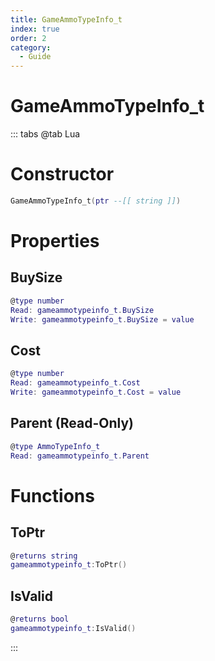 ```yaml
---
title: GameAmmoTypeInfo_t
index: true
order: 2
category:
  - Guide
---
```


# GameAmmoTypeInfo_t

::: tabs
@tab Lua
# Constructor
```lua
GameAmmoTypeInfo_t(ptr --[[ string ]])
```
# Properties
## BuySize 
```lua
@type number
Read: gameammotypeinfo_t.BuySize
Write: gameammotypeinfo_t.BuySize = value
```
## Cost 
```lua
@type number
Read: gameammotypeinfo_t.Cost
Write: gameammotypeinfo_t.Cost = value
```
## Parent (Read-Only)
```lua
@type AmmoTypeInfo_t
Read: gameammotypeinfo_t.Parent
```
# Functions
## ToPtr
```lua
@returns string
gameammotypeinfo_t:ToPtr()
```
## IsValid
```lua
@returns bool
gameammotypeinfo_t:IsValid()
```

:::